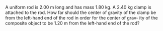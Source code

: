 A uniform rod is 2.00 m long and has mass 1.80 kg. A 2.40 kg
clamp is attached to the rod. How far should the center of gravity of the
clamp be from the left-hand end of the rod in order for the center of grav-
ity of the composite object to be 1.20 m from the left-hand end of the rod?